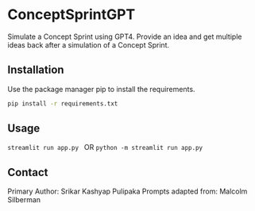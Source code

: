 # ConceptSprintGPT

Simulate a Concept Sprint using GPT4. Provide an idea and get multiple ideas back after a simulation of a Concept Sprint.

## Installation

Use the package manager pip to install the requirements.

```bash
pip install -r requirements.txt
```

## Usage

```streamlit run app.py ```
OR
```python -m streamlit run app.py```

## Contact
Primary Author: Srikar Kashyap Pulipaka
Prompts adapted from: Malcolm Silberman